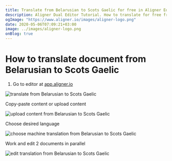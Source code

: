```yaml
---
title: Translate from Belarusian to Scots Gaelic for free in Aligner Editor
description: Aligner Dual Editor Tutorial. How to translate for free from Belarusian to Scots Gaelic. Aligner is multilingual document management platform. 
ogImage: "https://www.aligner.io/images/aligner-logo.png"
date: 2020-05-06T07:09:21+03:00
image: ../images/aligner-logo.png
onBlog: true
---
```


# How to translate document from Belarusian to Scots Gaelic

1. Go to editor at [app.aligner.io](https://app.aligner.io "Aligner App web page")

![translate from Belarusian to Scots Gaelic](../aligner-blank-editor.png "translate from Belarusian to Scots Gaelic")

Copy-paste content or upload content

![upload content from Belarusian to Scots Gaelic](../aligner-uploaded-document.png "upload content from Belarusian to Scots Gaelic")

Choose desired language

![choose machine translation from Belarusian to Scots Gaelic](../aligner-language-dropdown.png "choose machine translation from Belarusian to Scots Gaelic")

Work and edit 2 documents in parallel

![edit translation from Belarusian to Scots Gaelic](../aligner-double-sitded-editor.png "edit translation from Belarusian to Scots Gaelic")

